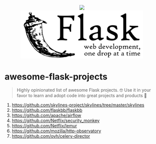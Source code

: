 <div align="center">
  <a href="https://github.com/michal-michalak/awesome-flask-projects/#readme"><img src="https://awesome.re/badge-flat.svg" /></a><br>
  <img width="400" src="./assets/flask-logo.svg" alt="Flask logo">
</div>

# awesome-flask-projects
> Highly opinionated list of awesome Flask projects. 🤓 Use it in your favor to learn and adopt code into great projects and products 💪

1. https://github.com/skylines-project/skylines/tree/master/skylines
2. https://github.com/flaskbb/flaskbb
3. https://github.com/apache/airflow
4. https://github.com/Netflix/security_monkey
5. https://github.com/Netflix/lemur
6. https://github.com/mozilla/http-observatory
7. https://github.com/ovh/celery-director
